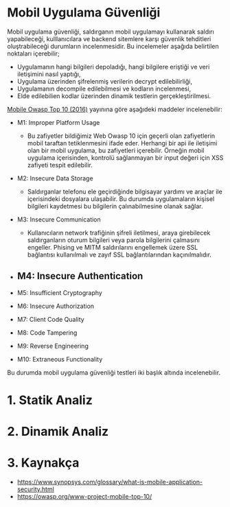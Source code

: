 # Mobil Uygulama Güvenliği
Mobil uygulama güvenliği, saldırganın mobil uygulamayı kullanarak saldırı yapabileceği, kulllanıcılara ve backend sitemlere karşı güvenlik tehditleri oluştrabileceği durumların incelenmesidir. Bu incelemeler aşağıda belirtilen noktaları içerebilir;
- Uygulamanın hangi bilgileri depoladığı, hangi bilgilere eriştiği ve veri iletişimini nasıl yaptığı,
- Uygulama üzerinden şifrelenmiş verilerin decrypt edilebilirliği,
- Uygulamanın decompile edilebilmesi ve kodların incelenmesi,
- Elde edilebilien kodlar üzerinden dinamik testlerin gerçekleştirilmesi.

[Mobile Owasp Top 10 (2016)](https://owasp.org/www-project-mobile-top-10/) yayınına göre aşağıdeki maddeler incelenebilir:
- M1: Improper Platform Usage
    - Bu zafiyetler bildiğimiz Web Owasp 10 için geçerli olan zafiyetlerin mobil taraftan tetiklenmesini ifade eder. Herhangi bir api ile iletişimi olan bir mobil uygulama, bu zafiyetleri içerebilir. Örneğin mobil uygulama içerisinden, kontrolü sağlanmayan bir input değeri için XSS zafiyeti tespit edilebilir. 

- M2: Insecure Data Storage
    - Saldırganlar telefonu ele geçirdiğinde bilgisayar yardımı ve araçlar ile içerisindeki dosyalara ulaşabilir. Bu durumda uygulamaların kişisel bilgileri kaydetmesi bu bilgilerin çalınabilmesine olanak sağlar. 

- M3: Insecure Communication
    - Kullanıcıların network trafiğinin şifreli iletilmesi, araya girebilecek saldırganların oturum bilgileri veya parola bilgilerini çalmasını engeller. Phising ve MITM saldırılarını engellemek üzere SSL bağlantısı kullanılmalı ve zayıf SSL bağlantılarından kaçınılmalıdır.

- M4: Insecure Authentication
    -
- M5: Insufficient Cryptography
- M6: Insecure Authorization
- M7: Client Code Quality
- M8: Code Tampering
- M9: Reverse Engineering
- M10: Extraneous Functionality


Bu durumda mobil uygulama güvenliği testleri iki başlık altında incelenebilir.

# 1. Statik Analiz

# 2. Dinamik Analiz


# 3. Kaynakça
- https://www.synopsys.com/glossary/what-is-mobile-application-security.html
- https://owasp.org/www-project-mobile-top-10/
